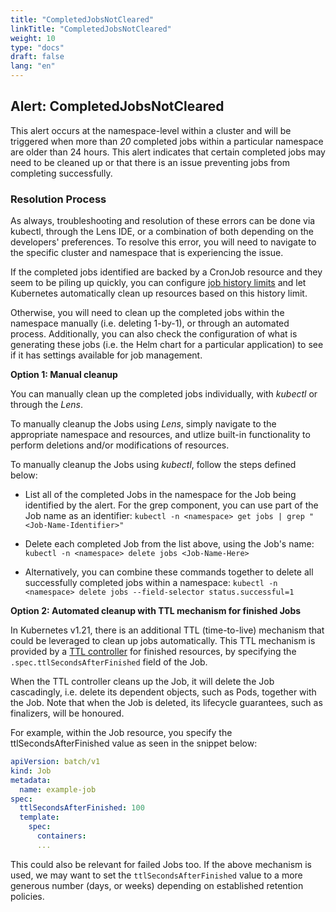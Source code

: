 ```yaml
---
title: "CompletedJobsNotCleared"
linkTitle: "CompletedJobsNotCleared"
weight: 10
type: "docs"
draft: false
lang: "en"
---
```


## Alert: CompletedJobsNotCleared

This alert occurs at the namespace-level within a cluster and will be triggered when more than *20* completed jobs within a particular namespace are older than 24 hours. This alert indicates that certain completed jobs may need to be cleaned up or that there is an issue preventing jobs from completing successfully.

### Resolution Process

As always, troubleshooting and resolution of these errors can be done via kubectl, through the Lens IDE, or a combination of both depending on the developers' preferences. To resolve this error, you will need to navigate to the specific cluster and namespace that is experiencing the issue.

If the completed jobs identified are backed by a CronJob resource and they seem to be piling up quickly, you can configure [job history limits](https://kubernetes.io/docs/tasks/job/automated-tasks-with-cron-jobs/#jobs-history-limits) and let Kubernetes automatically clean up resources based on this history limit.

Otherwise, you will need to clean up the completed jobs within the namespace manually (i.e. deleting 1-by-1), or through an automated process. Additionally, you can also check the configuration of what is generating these jobs (i.e. the Helm chart for a particular application) to see if it has settings available for job management.

**Option 1: Manual cleanup**

You can manually clean up the completed jobs individually, with *kubectl* or through the *Lens*.

To manually cleanup the Jobs using *Lens*, simply navigate to the appropriate namespace and resources, and utlize built-in functionality to perform deletions and/or modifications of resources.

To manually cleanup the Jobs using *kubectl*, follow the steps defined below:

* List all of the completed Jobs in the namespace for the Job being identified by the alert. For the grep component, you can use part of the Job name as an identifier:
`kubectl -n <namespace> get jobs | grep "<Job-Name-Identifier>"`

* Delete each completed Job from the list above, using the Job's name:
`kubectl -n <namespace> delete jobs <Job-Name-Here>`

* Alternatively, you can combine these commands together to delete all successfully completed jobs within a namespace:
`kubectl -n <namespace> delete jobs --field-selector status.successful=1 `

**Option 2: Automated cleanup with TTL mechanism for finished Jobs**

In Kubernetes v1.21, there is an additional TTL (time-to-live) mechanism that could be leveraged to clean up jobs automatically. This TTL mechanism is provided by a [TTL controller](https://kubernetes.io/docs/concepts/workloads/controllers/ttlafterfinished/) for finished resources, by specifying the `.spec.ttlSecondsAfterFinished` field of the Job.

When the TTL controller cleans up the Job, it will delete the Job cascadingly, i.e. delete its dependent objects, such as Pods, together with the Job. Note that when the Job is deleted, its lifecycle guarantees, such as finalizers, will be honoured.

For example, within the Job resource, you specify the ttlSecondsAfterFinished value as seen in the snippet below:
```yaml
apiVersion: batch/v1
kind: Job
metadata:
  name: example-job
spec:
  ttlSecondsAfterFinished: 100
  template:
    spec:
      containers:
      ...
```

This could also be relevant for failed Jobs too. If the above mechanism is used, we may want to set the `ttlSecondsAfterFinished` value to a more generous number (days, or weeks) depending on established retention policies.
